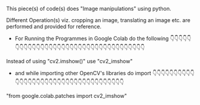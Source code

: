 This piece(s) of code(s) does "Image manipulations" using python.

Different Operation(s) viz. cropping an image, translating an image etc. are performed and provided for reference.

* For Running the Programmes in Google Colab do the following
👇👇👇👇👇👇👇👇👇👇👇👇👇👇👇👇👇👇👇👇👇👇👇👇👇👇👇👇👇👇👇👇👇👇👇👇

Instead of using "cv2.imshow()" use "cv2_imshow" 

* and while importing other OpenCV's libraries do import
👇👇👇👇👇👇👇👇👇👇👇👇👇👇👇👇👇👇👇👇👇👇👇👇👇👇👇👇👇👇👇👇👇👇👇👇

"from google.colab.patches import cv2_imshow"
